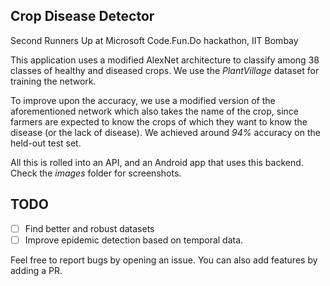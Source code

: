 ## Crop Disease Detector

Second Runners Up at Microsoft Code.Fun.Do hackathon, IIT Bombay

This application uses a modified AlexNet architecture to classify among 38 classes of healthy and diseased crops. We use the *PlantVillage* dataset for training the network. 

To improve upon the accuracy, we use a modified version of the aforementioned network which also takes the name of the crop, since farmers are expected to know the crops of which they want to know the disease (or the lack of disease). We achieved around *94%* accuracy on the held-out test set.

All this is rolled into an API, and an Android app that uses this backend. Check the _images_ folder for screenshots.

## TODO
- [ ] Find better and robust datasets
- [ ] Improve epidemic detection based on temporal data.

Feel free to report bugs by opening an issue. You can also add features by adding a PR.
